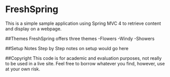 # FreshSpring
This is a simple sample application using Spring MVC 4 to retrieve content and display on a webpage.

##Themes
FreshSpring offers three themes
-Flowers
-Windy
-Showers

##Setup Notes
Step by Step notes on setup would go here

##Copyright
This code is for academic and evaluation purposes, not really to be used in a live site.  Feel free to borrow whatever you find, however, use at your own risk.